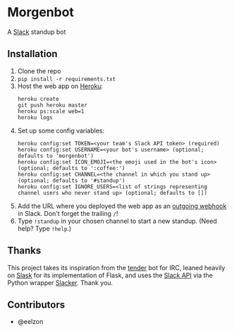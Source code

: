 # Morgenbot
A [Slack](https://slack.com/) standup bot

## Installation

1. Clone the repo
2. `pip install -r requirements.txt`
3. Host the web app on [Heroku](http://heroku.com):
   ```
   heroku create
   git push heroku master
   heroku ps:scale web=1
   heroku logs
   ```
4. Set up some config variables:
   ```
   heroku config:set TOKEN=<your team's Slack API token> (required)
   heroku config:set USERNAME=<your bot's username> (optional; defaults to 'morgenbot')
   heroku config:set ICON_EMOJI=<the emoji used in the bot's icon> (optional; defaults to ':coffee:')
   heroku config:set CHANNEL=<the channel in which you stand up> (optional; defaults to '#standup')
   heroku config:set IGNORE_USERS=<list of strings representing channel users who never stand up> (optional; defaults to [])
   ```
5. Add the URL where you deployed the web app as an [outgoing webhook](https://my.slack.com/services/new/outgoing-webhook) in Slack. Don't forget the trailing `/`!
6. Type `!standup` in your chosen channel to start a new standup. (Need help? Type `!help`.)

## Thanks
This project takes its inspiration from the [tender](https://github.com/markpasc/tender) bot for IRC, leaned heavily on [Slask](https://github.com/llimllib/slask) for its implementation of Flask, and uses the [Slack API](https://api.slack.com/) via the Python wrapper [Slacker](https://github.com/os/slacker). Thank you.

## Contributors
* @eelzon